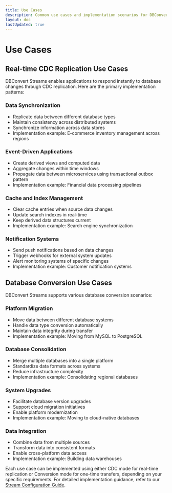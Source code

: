 ```yaml
---
title: Use Cases
description: Common use cases and implementation scenarios for DBConvert Streams
layout: doc
lastUpdated: true
---
```


# Use Cases

## Real-time CDC Replication Use Cases

DBConvert Streams enables applications to respond instantly to database changes through CDC replication. Here are the primary implementation patterns:

### Data Synchronization
- Replicate data between different database types
- Maintain consistency across distributed systems
- Synchronize information across data stores
- Implementation example: E-commerce inventory management across regions

### Event-Driven Applications
- Create derived views and computed data
- Aggregate changes within time windows
- Propagate data between microservices using transactional outbox pattern
- Implementation example: Financial data processing pipelines

### Cache and Index Management
- Clear cache entries when source data changes
- Update search indexes in real-time
- Keep derived data structures current
- Implementation example: Search engine synchronization

### Notification Systems
- Send push notifications based on data changes
- Trigger webhooks for external system updates
- Alert monitoring systems of specific changes
- Implementation example: Customer notification systems

## Database Conversion Use Cases

DBConvert Streams supports various database conversion scenarios:

### Platform Migration
- Move data between different database systems
- Handle data type conversion automatically
- Maintain data integrity during transfer
- Implementation example: Moving from MySQL to PostgreSQL

### Database Consolidation
- Merge multiple databases into a single platform
- Standardize data formats across systems
- Reduce infrastructure complexity
- Implementation example: Consolidating regional databases

### System Upgrades
- Facilitate database version upgrades
- Support cloud migration initiatives
- Enable platform modernization
- Implementation example: Moving to cloud-native databases

### Data Integration
- Combine data from multiple sources
- Transform data into consistent formats
- Enable cross-platform data access
- Implementation example: Building data warehouses

Each use case can be implemented using either CDC mode for real-time replication or Conversion mode for one-time transfers, depending on your specific requirements. For detailed implementation guidance, refer to our [Stream Configuration Guide](/streams/stream-configuration-guide).